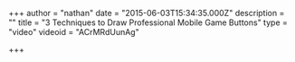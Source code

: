 +++
author = "nathan"
date = "2015-06-03T15:34:35.000Z"
description = ""
title = "3 Techniques to Draw Professional Mobile Game Buttons"
type = "video"
videoid = "ACrMRdUunAg"

+++

